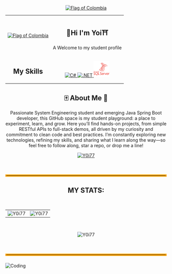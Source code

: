 <p align="center">
  <a href="https://upload.wikimedia.org/wikipedia/commons/2/21/Flag_of_Colombia.svg" alt="Flag of Colombia" target="_blank">
    <img src="https://img.wattpad.com/b31091e54cf729015899b7080aba4e399c03381f/68747470733a2f2f73332e616d617a6f6e6177732e636f6d2f776174747061642d6d656469612d736572766963652f53746f7279496d6167652f674d4542704343703162553759673d3d2d3832353332383430312e313565376366646135303734616436343930343934383531393235332e676966" alt="Flag of Colombia" width="800" height="450"/>
  </a>
</p>

<table align="center">
  <tr>
    <td>
      <a href="https://www.google.com/search?q=wolf&ie=UTF-8" target="_blank">
        <img src="https://play-lh.googleusercontent.com/etw9WaXY34cADI9veuueKs0Kis4EVXhVBubVzVbFVylCdcm2JzH6C39Ur42Te8kynM8" alt="Flag of Colombia" width="100" height="100"/>
    </td>
    <td>
      <h2 align="center">🎴Hi I'm Yoi⛩</h2>
      <p>A Welcome to my student profile</p>
      </a>
    </td>
  </tr>
  <tr>
    <td>
      <h2 align="center">My Skills</h2>
    </td>
    <td>
     <p align="center">
  <a href="https://learn.microsoft.com/dotnet/csharp/" target="_blank" rel="noreferrer">
    <img src="https://upload.wikimedia.org/wikipedia/commons/d/d2/C_Sharp_Logo_2023.svg" alt="C#" width="50" height="50"/>
  </a>
  <a href="https://dotnet.microsoft.com/" target="_blank" rel="noreferrer">
    <img src="https://upload.wikimedia.org/wikipedia/commons/7/7d/Microsoft_.NET_logo.svg" alt=".NET" width="50" height="50"/>
  </a>
  <a href="https://www.microsoft.com/sql-server" target="_blank" rel="noreferrer"> 
    <img src="https://raw.githubusercontent.com/devicons/devicon/master/icons/microsoftsqlserver/microsoftsqlserver-plain-wordmark.svg" alt="sql server" width="50" height="50"/> 
</a>
</p>
    </td>
  </tr>
</table>

<h2 align="center">🀄 About Me 🧷</h2>
<p align="center"> 
 Passionate System Engineering student and emerging Java Spring Boot developer, this GitHub space is my student playground: a place to experiment, learn, and grow. Here you’ll find hands-on projects, from simple RESTful APIs to full-stack demos, all driven by my curiosity and commitment to clean code and best practices. I’m constantly exploring new technologies, refining my skills, and sharing what I learn along the way—so feel free to follow along, star a repo, or drop me a line!
</p>

<p align="center"> 
  <a href="https://github.com/ryo-ma/github-profile-trophy">
    <img src="https://github-profile-trophy.vercel.app/?username=Y0i77&show_icons=true&theme=juicyfresh&margin-w=15&margin-h=15&no-bg=true&no-frame=true&column=-1&titles=Commits,Stars,Repositories,PullRequest" alt="Y0i77" />
  </a> 
</p>

<br>
<hr style="border: 3px solid #FFA500; margin: 20px 0;">
<h2 align="center">MY STATS:</h2>
<br>

<table align="center">
  <tr>
    <td>
      <img src="https://github-readme-stats.vercel.app/api?username=Y0i77&show_icons=true&theme=dracula&count_private=true" alt="Y0i77" />
    </td>
    <td>
      <img src="https://github-readme-stats.vercel.app/api/top-langs/?username=Y0i77&show_icons=true&theme=dracula&count_private=true&layout=compact" alt="Y0i77" />
    </td>
  </tr>
</table>
<br>
<p align="center"><img src="https://github-readme-streak-stats.herokuapp.com/?user=Y0i77&show_icons=true&theme=dracula" alt="Y0i77" /></p>
<br>
<hr style="border: 3px solid #FFA500; margin: 20px 0;">
<img align="center" alt="Coding" width="1010" height="200" src="https://images-wixmp-ed30a86b8c4ca887773594c2.wixmp.com/f/4ecb9380-4b78-428e-b512-17ef5a880b44/der05z1-2d6c670e-17a0-43a4-a0a1-c73dd4cd97e8.gif?token=eyJ0eXAiOiJKV1QiLCJhbGciOiJIUzI1NiJ9.eyJzdWIiOiJ1cm46YXBwOjdlMGQxODg5ODIyNjQzNzNhNWYwZDQxNWVhMGQyNmUwIiwiaXNzIjoidXJuOmFwcDo3ZTBkMTg4OTgyMjY0MzczYTVmMGQ0MTVlYTBkMjZlMCIsIm9iaiI6W1t7InBhdGgiOiJcL2ZcLzRlY2I5MzgwLTRiNzgtNDI4ZS1iNTEyLTE3ZWY1YTg4MGI0NFwvZGVyMDV6MS0yZDZjNjcwZS0xN2EwLTQzYTQtYTBhMS1jNzNkZDRjZDk3ZTguZ2lmIn1dXSwiYXVkIjpbInVybjpzZXJ2aWNlOmZpbGUuZG93bmxvYWQiXX0.kz9pcJgp2EVIbtRgfWvqyuQS4pQegsoUkXjJfIrb5mY">
